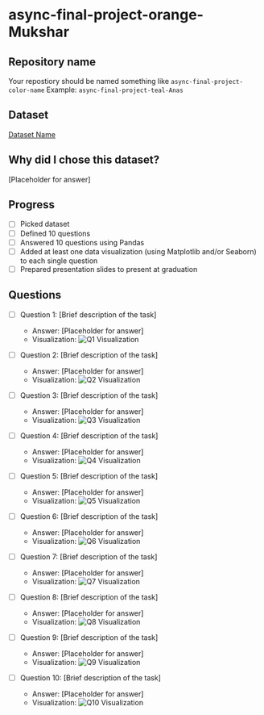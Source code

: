 
# async-final-project-orange-Mukshar

## Repository name
Your repostiory should be named something like `async-final-project-color-name`
Example: `async-final-project-teal-Anas`

## Dataset
[Dataset Name](https://www.example.com/link-to-dataset)

## Why did I chose this dataset?

[Placeholder for answer]

## Progress
- [ ] Picked dataset
- [ ] Defined 10 questions
- [ ] Answered 10 questions using Pandas
- [ ] Added at least one data visualization (using Matplotlib and/or Seaborn) to each single question
- [ ] Prepared presentation slides to present at graduation

## Questions
- [ ] Question 1: [Brief description of the task]
  - Answer: [Placeholder for answer]
  - Visualization: ![Q1 Visualization](https://example.com/path-to-image-1.png)

- [ ] Question 2: [Brief description of the task]
  - Answer: [Placeholder for answer]
  - Visualization: ![Q2 Visualization](https://example.com/path-to-image-2.png)

- [ ] Question 3: [Brief description of the task]
  - Answer: [Placeholder for answer]
  - Visualization: ![Q3 Visualization](https://example.com/path-to-image-3.png)

- [ ] Question 4: [Brief description of the task]
  - Answer: [Placeholder for answer]
  - Visualization: ![Q4 Visualization](https://example.com/path-to-image-4.png)

- [ ] Question 5: [Brief description of the task]
  - Answer: [Placeholder for answer]
  - Visualization: ![Q5 Visualization](https://example.com/path-to-image-5.png)

- [ ] Question 6: [Brief description of the task]
  - Answer: [Placeholder for answer]
  - Visualization: ![Q6 Visualization](https://example.com/path-to-image-6.png)

- [ ] Question 7: [Brief description of the task]
  - Answer: [Placeholder for answer]
  - Visualization: ![Q7 Visualization](https://example.com/path-to-image-7.png)

- [ ] Question 8: [Brief description of the task]
  - Answer: [Placeholder for answer]
  - Visualization: ![Q8 Visualization](https://example.com/path-to-image-8.png)

- [ ] Question 9: [Brief description of the task]
  - Answer: [Placeholder for answer]
  - Visualization: ![Q9 Visualization](https://example.com/path-to-image-9.png)

- [ ] Question 10: [Brief description of the task]
  - Answer: [Placeholder for answer]
  - Visualization: ![Q10 Visualization](https://example.com/path-to-image-10.png)

